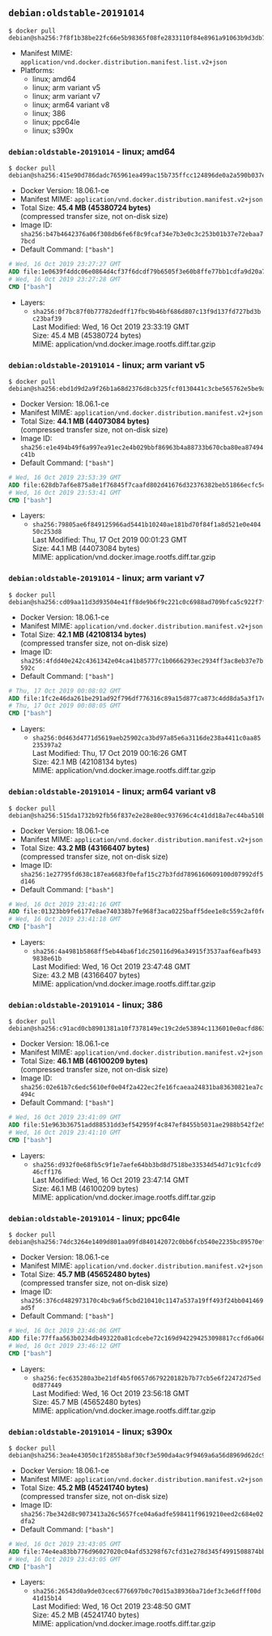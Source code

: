 ## `debian:oldstable-20191014`

```console
$ docker pull debian@sha256:7f8f1b38be22fc66e5b98365f08fe2833110f84e8961a91063b9d3db7e3c8072
```

-	Manifest MIME: `application/vnd.docker.distribution.manifest.list.v2+json`
-	Platforms:
	-	linux; amd64
	-	linux; arm variant v5
	-	linux; arm variant v7
	-	linux; arm64 variant v8
	-	linux; 386
	-	linux; ppc64le
	-	linux; s390x

### `debian:oldstable-20191014` - linux; amd64

```console
$ docker pull debian@sha256:415e90d786dadc765961ea499ac15b735ffcc124896de0a2a590b037ee8c5cf7
```

-	Docker Version: 18.06.1-ce
-	Manifest MIME: `application/vnd.docker.distribution.manifest.v2+json`
-	Total Size: **45.4 MB (45380724 bytes)**  
	(compressed transfer size, not on-disk size)
-	Image ID: `sha256:b47b4642376a06f308db6fe6f8c9fcaf34e7b3e0c3c253b01b37e72ebaa77bcd`
-	Default Command: `["bash"]`

```dockerfile
# Wed, 16 Oct 2019 23:27:27 GMT
ADD file:1e0639f4ddc06e0864d4cf37f6dcdf79b6505f3e60b8ffe77bb1cdfa9d20a725 in / 
# Wed, 16 Oct 2019 23:27:28 GMT
CMD ["bash"]
```

-	Layers:
	-	`sha256:0f7bc87f0b77782dedff17fbc9b46bf686d807c13f9d137fd727bd3bc23baf39`  
		Last Modified: Wed, 16 Oct 2019 23:33:19 GMT  
		Size: 45.4 MB (45380724 bytes)  
		MIME: application/vnd.docker.image.rootfs.diff.tar.gzip

### `debian:oldstable-20191014` - linux; arm variant v5

```console
$ docker pull debian@sha256:ebd1d9d2a9f26b1a68d2376d8cb325fcf0130441c3cbe565762e5be9abceed95
```

-	Docker Version: 18.06.1-ce
-	Manifest MIME: `application/vnd.docker.distribution.manifest.v2+json`
-	Total Size: **44.1 MB (44073084 bytes)**  
	(compressed transfer size, not on-disk size)
-	Image ID: `sha256:e1e494b49f6a997ea91ec2e4b029bbf86963b4a88733b670cba80ea87494c41b`
-	Default Command: `["bash"]`

```dockerfile
# Wed, 16 Oct 2019 23:53:39 GMT
ADD file:628db7af6e875a8e1f76845f7caafd802d41676d32376382beb51866ecfc5c36 in / 
# Wed, 16 Oct 2019 23:53:41 GMT
CMD ["bash"]
```

-	Layers:
	-	`sha256:79805ae6f849125966ad5441b10240ae181bd70f84f1a8d521e0e40450c253d8`  
		Last Modified: Thu, 17 Oct 2019 00:01:23 GMT  
		Size: 44.1 MB (44073084 bytes)  
		MIME: application/vnd.docker.image.rootfs.diff.tar.gzip

### `debian:oldstable-20191014` - linux; arm variant v7

```console
$ docker pull debian@sha256:cd09aa11d3d93504e41ff8de9b6f9c221c0c6988ad709bfca5c922f7f18310a2
```

-	Docker Version: 18.06.1-ce
-	Manifest MIME: `application/vnd.docker.distribution.manifest.v2+json`
-	Total Size: **42.1 MB (42108134 bytes)**  
	(compressed transfer size, not on-disk size)
-	Image ID: `sha256:4fdd40e242c4361342e04ca41b85777c1b0666293ec2934ff3ac8eb37e7b592c`
-	Default Command: `["bash"]`

```dockerfile
# Thu, 17 Oct 2019 00:08:02 GMT
ADD file:1fc2e46da261be291ad92f796df776316c89a15d877ca873c4dd8da5a3f17cfd in / 
# Thu, 17 Oct 2019 00:08:05 GMT
CMD ["bash"]
```

-	Layers:
	-	`sha256:0d463d4771d5619aeb25902ca3bd97a85e6a3116de238a4411c0aa85235397a2`  
		Last Modified: Thu, 17 Oct 2019 00:16:26 GMT  
		Size: 42.1 MB (42108134 bytes)  
		MIME: application/vnd.docker.image.rootfs.diff.tar.gzip

### `debian:oldstable-20191014` - linux; arm64 variant v8

```console
$ docker pull debian@sha256:515da1732b92fb56f837e2e28e80ec937696c4c41dd18a7ec44ba510b33195e6
```

-	Docker Version: 18.06.1-ce
-	Manifest MIME: `application/vnd.docker.distribution.manifest.v2+json`
-	Total Size: **43.2 MB (43166407 bytes)**  
	(compressed transfer size, not on-disk size)
-	Image ID: `sha256:1e27795fd638c187ea6683f0efaf15c27b3fdd7896160609100d07992df5d146`
-	Default Command: `["bash"]`

```dockerfile
# Wed, 16 Oct 2019 23:41:16 GMT
ADD file:01323bb9fe6177e8ae740338b7fe968f3aca0225baff5dee1e8c559c2af0fe43 in / 
# Wed, 16 Oct 2019 23:41:18 GMT
CMD ["bash"]
```

-	Layers:
	-	`sha256:4a4981b5868ff5eb44ba6f1dc250116d96a34915f3537aaf6eafb4939838e61b`  
		Last Modified: Wed, 16 Oct 2019 23:47:48 GMT  
		Size: 43.2 MB (43166407 bytes)  
		MIME: application/vnd.docker.image.rootfs.diff.tar.gzip

### `debian:oldstable-20191014` - linux; 386

```console
$ docker pull debian@sha256:c91acd0cb8901381a10f7378149ec19c2de53894c1136010e0acfd863ef40fc1
```

-	Docker Version: 18.06.1-ce
-	Manifest MIME: `application/vnd.docker.distribution.manifest.v2+json`
-	Total Size: **46.1 MB (46100209 bytes)**  
	(compressed transfer size, not on-disk size)
-	Image ID: `sha256:02e61b7c6edc5610ef0e04f2a422ec2fe16fcaeaa24831ba83630821ea7c494c`
-	Default Command: `["bash"]`

```dockerfile
# Wed, 16 Oct 2019 23:41:09 GMT
ADD file:51e963b36751add88531dd3ef542959f4c847ef8455b5031ae2988b542f2e51e in / 
# Wed, 16 Oct 2019 23:41:10 GMT
CMD ["bash"]
```

-	Layers:
	-	`sha256:d932f0e68fb5c9f1e7aefe64bb3bd8d7518be33534d54d71c91cfcd946cff176`  
		Last Modified: Wed, 16 Oct 2019 23:47:14 GMT  
		Size: 46.1 MB (46100209 bytes)  
		MIME: application/vnd.docker.image.rootfs.diff.tar.gzip

### `debian:oldstable-20191014` - linux; ppc64le

```console
$ docker pull debian@sha256:74dc3264e1409d801aa09fd840142072c0bb6fcb540e2235bc89570ef8b4dabc
```

-	Docker Version: 18.06.1-ce
-	Manifest MIME: `application/vnd.docker.distribution.manifest.v2+json`
-	Total Size: **45.7 MB (45652480 bytes)**  
	(compressed transfer size, not on-disk size)
-	Image ID: `sha256:376cd482973170c4bc9a6f5cbd210410c1147a537a19ff493f24bb041469ad5f`
-	Default Command: `["bash"]`

```dockerfile
# Wed, 16 Oct 2019 23:46:06 GMT
ADD file:77ffaa563b0234db493220a81cdcebe72c169d942294253098817ccfd6a0684b in / 
# Wed, 16 Oct 2019 23:46:12 GMT
CMD ["bash"]
```

-	Layers:
	-	`sha256:fec635280a3be21df4b5f0657d679220182b7b77cb5e6f22472d75ed0d877449`  
		Last Modified: Wed, 16 Oct 2019 23:56:18 GMT  
		Size: 45.7 MB (45652480 bytes)  
		MIME: application/vnd.docker.image.rootfs.diff.tar.gzip

### `debian:oldstable-20191014` - linux; s390x

```console
$ docker pull debian@sha256:3ea4e43050c1f2855b8af30cf3e590da4ac9f9469a6a56d8969d62dc9b47a9c3
```

-	Docker Version: 18.06.1-ce
-	Manifest MIME: `application/vnd.docker.distribution.manifest.v2+json`
-	Total Size: **45.2 MB (45241740 bytes)**  
	(compressed transfer size, not on-disk size)
-	Image ID: `sha256:7be342d8c9073413a26c5657fce04a6adfe598411f9619210eed2c684e02dfa2`
-	Default Command: `["bash"]`

```dockerfile
# Wed, 16 Oct 2019 23:43:05 GMT
ADD file:74e4ea83bb776d96027020c04afd53298f67cfd31e278d345f4991508874bbd4 in / 
# Wed, 16 Oct 2019 23:43:05 GMT
CMD ["bash"]
```

-	Layers:
	-	`sha256:26543d0a9de03cec6776697b0c70d15a38936ba71def3c3e6dfff00d41d15b14`  
		Last Modified: Wed, 16 Oct 2019 23:48:50 GMT  
		Size: 45.2 MB (45241740 bytes)  
		MIME: application/vnd.docker.image.rootfs.diff.tar.gzip
